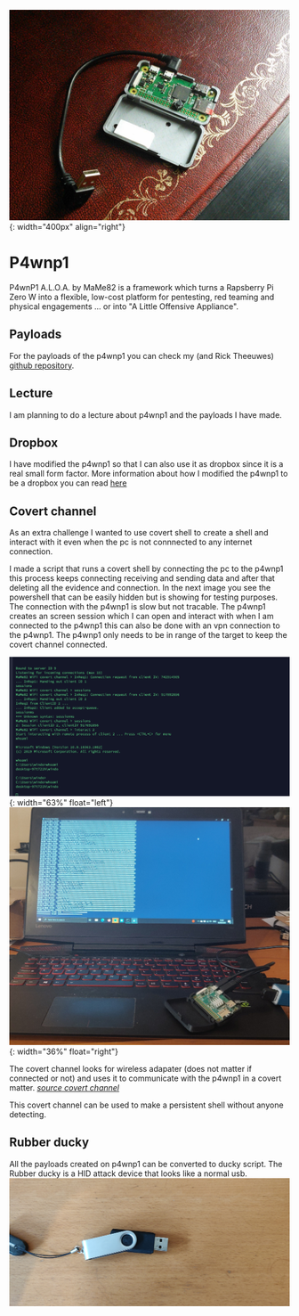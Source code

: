 ![p4wnp1](images/p4wnp1.jpg){: width="400px" align="right"}
# P4wnp1
P4wnP1 A.L.O.A. by MaMe82 is a framework which turns a Rapsberry Pi Zero W into a flexible, low-cost platform for pentesting, red teaming and physical engagements ... or into "A Little Offensive Appliance".

## Payloads
For the payloads of the p4wnp1 you can check my (and Rick Theeuwes) [github repository](https://github.com/Riqky/Payloads).

## Lecture
I am planning to do a lecture about p4wnp1 and the payloads I have made.

## Dropbox
I have modified the p4wnp1 so that I can also use it as dropbox since it is a real small form factor.
More information about how I modified the p4wnp1 to be a dropbox you can read [here](dropbox#p4wnp1)

## Covert channel
As an extra challenge I wanted to use covert shell to create a shell and interact with it even when the pc is not connnected to any internet connection.

I made a script that runs a covert shell by connecting the pc to the p4wnp1 this process keeps connecting receiving and sending data and after that deleting all the evidence and connection. In the next image you see the powershell that can  be easily hidden but is showing for testing purposes. The connection with the p4wnp1 is slow but not tracable. The p4wnp1 creates an screen session which I can open and interact with when I am connected to the p4wnp1 this can also be done with an vpn connection to the p4wnp1. The p4wnp1 only needs to be in range of the target to keep the covert channel connected.

![Covert channel shell](images/covertshell.png){: width="63%" float="left"}
![p4wnp1 result](images/p4wnp1result.jpg){: width="36%" float="right"}

The covert channel looks for wireless adapater (does not matter if connected or not) and uses it to communicate with the p4wnp1 in a covert matter.
[*source covert channel*](https://p4wnp1.readthedocs.io/en/latest/Payload-Subfolder/Wifi-Covert-Channel/)

This covert channel can be used to make a persistent shell without anyone detecting.

## Rubber ducky
All the payloads created on p4wnp1 can be converted to ducky script.
The Rubber ducky is a HID attack device that looks like a normal usb.
![rubber ducky](images/rubberducky.jpg)
